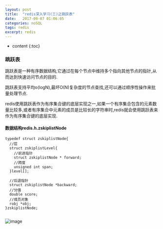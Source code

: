 ```yaml
---
layout: post
title:  "redis深入学习(三)之跳跃表"
date:   2017-09-07 01:06:05
categories: noSQL
tags: redis
excerpt: redis
---
```



* content
{:toc}


### 跳跃表

跳跃表是一种有序数据结构,它通过在每个节点中维持多个指向其他节点的指针,从而达到快速访问节点的目的.

跳跃表支持平均o(logN),最坏O(N)复杂度的节点查找,还可以通过顺序性操作来批量处理节点.

redis使用跳跃表作为有序集合键的底层实现之一,如果一个有序集合包含的元素数量比较多,或者有序集合中元素的成员是比较长的字符串时,redis就会使用跳跃表来作为有序集合键的底层实现.

#### 数据结构redis.h.zskiplistNode

```
typedef struct zskiplistNode{
  //层
  struct zskiplistLevel{
    //前进指针
    struct zskiplistNode * forward;
    //跨度
    unsigned int span;
  }level[];

  //后退指针
  struct zskiplistNode *backward;
  //分值
  double score;
  //成员对象
  robj *obj;
}zskiplistNode;


```

![image](http://7xpuj1.com1.z0.glb.clouddn.com/%E8%B7%B3%E8%B7%83%E8%A1%A8.png)
